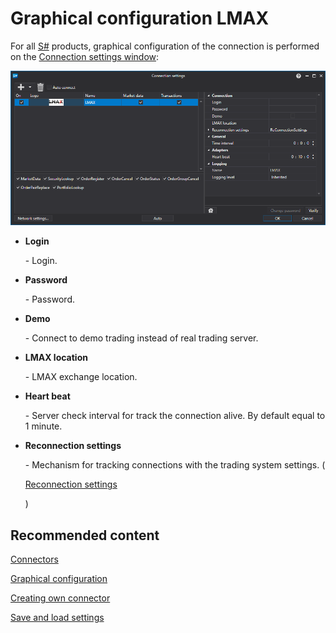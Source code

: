 # Graphical configuration LMAX

For all [S\#](StockSharpAbout.md) products, graphical configuration of the connection is performed on the [Connection settings window](API_UI_ConnectorWindow.md):

![API GUI Settings LMAX](../images/API_GUI_Settings_LMAX.png)

- **Login**

   \- Login.
- **Password**

   \- Password.
- **Demo**

   \- Connect to demo trading instead of real trading server.
- **LMAX location**

   \- LMAX exchange location.
- **Heart beat**

   \- Server check interval for track the connection alive. By default equal to 1 minute.
- **Reconnection settings**

   \- Mechanism for tracking connections with the trading system settings. (

  [Reconnection settings](Reconnect.md)

  )

## Recommended content

[Connectors](API_Connectors.md)

[Graphical configuration](API_ConnectorsUIConfiguration.md)

[Creating own connector](ConnectorCreating.md)

[Save and load settings](API_Connectors_SaveConnectorSettings.md)
